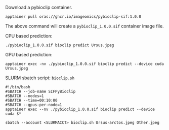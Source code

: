 
Download a pybioclip container.
```
apptainer pull oras://ghcr.io/imageomics/pybioclip-sif:1.0.0
```
The above command will create a `pybioclip_1.0.0.sif` container image file.


CPU based prediction:
```
./pybioclip_1.0.0.sif bioclip predict Ursus.jpeg
```

GPU based prediction:
```
apptainer exec -nv ./pybioclip_1.0.0.sif bioclip predict --device cuda Ursus.jpeg
```

SLURM sbatch script:
`bioclip.sh`
```
#!/bin/bash 
#SBATCH --job-name SIFPyBioclip
#SBATCH --nodes=1 
#SBATCH --time=00:10:00 
#SBATCH --gpus-per-node=1 
apptainer exec --nv ./pybioclip_1.0.0.sif bioclip predict --device cuda $*
```

```
sbatch --account <SLURMACCT> bioclip.sh Ursus-arctos.jpeg Other.jpeg
```
